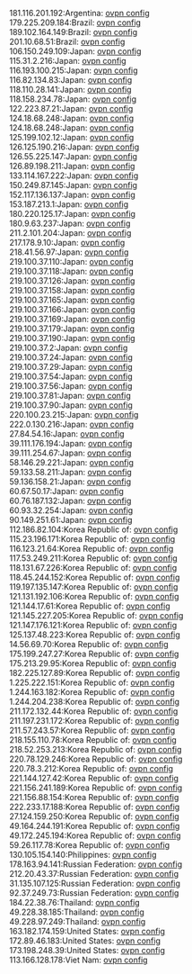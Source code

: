 181.116.201.192:Argentina: [ovpn config](vpn/181_116_201_192.ovpn)  
179.225.209.184:Brazil: [ovpn config](vpn/179_225_209_184.ovpn)  
189.102.164.149:Brazil: [ovpn config](vpn/189_102_164_149.ovpn)  
201.10.68.51:Brazil: [ovpn config](vpn/201_10_68_51.ovpn)  
106.150.249.109:Japan: [ovpn config](vpn/106_150_249_109.ovpn)  
115.31.2.216:Japan: [ovpn config](vpn/115_31_2_216.ovpn)  
116.193.100.215:Japan: [ovpn config](vpn/116_193_100_215.ovpn)  
116.82.134.83:Japan: [ovpn config](vpn/116_82_134_83.ovpn)  
118.110.28.141:Japan: [ovpn config](vpn/118_110_28_141.ovpn)  
118.158.234.78:Japan: [ovpn config](vpn/118_158_234_78.ovpn)  
122.223.87.21:Japan: [ovpn config](vpn/122_223_87_21.ovpn)  
124.18.68.248:Japan: [ovpn config](vpn/124_18_68_248.ovpn)  
124.18.68.248:Japan: [ovpn config](vpn/124_18_68_248.ovpn)  
125.199.102.12:Japan: [ovpn config](vpn/125_199_102_12.ovpn)  
126.125.190.216:Japan: [ovpn config](vpn/126_125_190_216.ovpn)  
126.55.225.147:Japan: [ovpn config](vpn/126_55_225_147.ovpn)  
126.89.198.211:Japan: [ovpn config](vpn/126_89_198_211.ovpn)  
133.114.167.222:Japan: [ovpn config](vpn/133_114_167_222.ovpn)  
150.249.87.145:Japan: [ovpn config](vpn/150_249_87_145.ovpn)  
152.117.136.137:Japan: [ovpn config](vpn/152_117_136_137.ovpn)  
153.187.213.1:Japan: [ovpn config](vpn/153_187_213_1.ovpn)  
180.220.125.17:Japan: [ovpn config](vpn/180_220_125_17.ovpn)  
180.9.63.237:Japan: [ovpn config](vpn/180_9_63_237.ovpn)  
211.2.101.204:Japan: [ovpn config](vpn/211_2_101_204.ovpn)  
217.178.9.10:Japan: [ovpn config](vpn/217_178_9_10.ovpn)  
218.41.56.97:Japan: [ovpn config](vpn/218_41_56_97.ovpn)  
219.100.37.110:Japan: [ovpn config](vpn/219_100_37_110.ovpn)  
219.100.37.118:Japan: [ovpn config](vpn/219_100_37_118.ovpn)  
219.100.37.126:Japan: [ovpn config](vpn/219_100_37_126.ovpn)  
219.100.37.158:Japan: [ovpn config](vpn/219_100_37_158.ovpn)  
219.100.37.165:Japan: [ovpn config](vpn/219_100_37_165.ovpn)  
219.100.37.166:Japan: [ovpn config](vpn/219_100_37_166.ovpn)  
219.100.37.169:Japan: [ovpn config](vpn/219_100_37_169.ovpn)  
219.100.37.179:Japan: [ovpn config](vpn/219_100_37_179.ovpn)  
219.100.37.190:Japan: [ovpn config](vpn/219_100_37_190.ovpn)  
219.100.37.2:Japan: [ovpn config](vpn/219_100_37_2.ovpn)  
219.100.37.24:Japan: [ovpn config](vpn/219_100_37_24.ovpn)  
219.100.37.29:Japan: [ovpn config](vpn/219_100_37_29.ovpn)  
219.100.37.54:Japan: [ovpn config](vpn/219_100_37_54.ovpn)  
219.100.37.56:Japan: [ovpn config](vpn/219_100_37_56.ovpn)  
219.100.37.81:Japan: [ovpn config](vpn/219_100_37_81.ovpn)  
219.100.37.90:Japan: [ovpn config](vpn/219_100_37_90.ovpn)  
220.100.23.215:Japan: [ovpn config](vpn/220_100_23_215.ovpn)  
222.0.130.216:Japan: [ovpn config](vpn/222_0_130_216.ovpn)  
27.84.54.16:Japan: [ovpn config](vpn/27_84_54_16.ovpn)  
39.111.176.194:Japan: [ovpn config](vpn/39_111_176_194.ovpn)  
39.111.254.67:Japan: [ovpn config](vpn/39_111_254_67.ovpn)  
58.146.29.221:Japan: [ovpn config](vpn/58_146_29_221.ovpn)  
59.133.58.211:Japan: [ovpn config](vpn/59_133_58_211.ovpn)  
59.136.158.21:Japan: [ovpn config](vpn/59_136_158_21.ovpn)  
60.67.50.17:Japan: [ovpn config](vpn/60_67_50_17.ovpn)  
60.76.187.132:Japan: [ovpn config](vpn/60_76_187_132.ovpn)  
60.93.32.254:Japan: [ovpn config](vpn/60_93_32_254.ovpn)  
90.149.251.61:Japan: [ovpn config](vpn/90_149_251_61.ovpn)  
112.186.82.104:Korea Republic of: [ovpn config](vpn/112_186_82_104.ovpn)  
115.23.196.171:Korea Republic of: [ovpn config](vpn/115_23_196_171.ovpn)  
116.123.21.64:Korea Republic of: [ovpn config](vpn/116_123_21_64.ovpn)  
117.53.249.211:Korea Republic of: [ovpn config](vpn/117_53_249_211.ovpn)  
118.131.67.226:Korea Republic of: [ovpn config](vpn/118_131_67_226.ovpn)  
118.45.244.152:Korea Republic of: [ovpn config](vpn/118_45_244_152.ovpn)  
119.197.135.147:Korea Republic of: [ovpn config](vpn/119_197_135_147.ovpn)  
121.131.192.106:Korea Republic of: [ovpn config](vpn/121_131_192_106.ovpn)  
121.144.17.61:Korea Republic of: [ovpn config](vpn/121_144_17_61.ovpn)  
121.145.227.205:Korea Republic of: [ovpn config](vpn/121_145_227_205.ovpn)  
121.147.176.121:Korea Republic of: [ovpn config](vpn/121_147_176_121.ovpn)  
125.137.48.223:Korea Republic of: [ovpn config](vpn/125_137_48_223.ovpn)  
14.56.69.70:Korea Republic of: [ovpn config](vpn/14_56_69_70.ovpn)  
175.199.247.27:Korea Republic of: [ovpn config](vpn/175_199_247_27.ovpn)  
175.213.29.95:Korea Republic of: [ovpn config](vpn/175_213_29_95.ovpn)  
182.225.127.89:Korea Republic of: [ovpn config](vpn/182_225_127_89.ovpn)  
1.225.222.151:Korea Republic of: [ovpn config](vpn/1_225_222_151.ovpn)  
1.244.163.182:Korea Republic of: [ovpn config](vpn/1_244_163_182.ovpn)  
1.244.204.238:Korea Republic of: [ovpn config](vpn/1_244_204_238.ovpn)  
211.172.132.44:Korea Republic of: [ovpn config](vpn/211_172_132_44.ovpn)  
211.197.231.172:Korea Republic of: [ovpn config](vpn/211_197_231_172.ovpn)  
211.57.243.57:Korea Republic of: [ovpn config](vpn/211_57_243_57.ovpn)  
218.155.110.78:Korea Republic of: [ovpn config](vpn/218_155_110_78.ovpn)  
218.52.253.213:Korea Republic of: [ovpn config](vpn/218_52_253_213.ovpn)  
220.78.129.246:Korea Republic of: [ovpn config](vpn/220_78_129_246.ovpn)  
220.78.3.212:Korea Republic of: [ovpn config](vpn/220_78_3_212.ovpn)  
221.144.127.42:Korea Republic of: [ovpn config](vpn/221_144_127_42.ovpn)  
221.156.241.189:Korea Republic of: [ovpn config](vpn/221_156_241_189.ovpn)  
221.156.88.154:Korea Republic of: [ovpn config](vpn/221_156_88_154.ovpn)  
222.233.17.188:Korea Republic of: [ovpn config](vpn/222_233_17_188.ovpn)  
27.124.159.250:Korea Republic of: [ovpn config](vpn/27_124_159_250.ovpn)  
49.164.244.191:Korea Republic of: [ovpn config](vpn/49_164_244_191.ovpn)  
49.172.245.194:Korea Republic of: [ovpn config](vpn/49_172_245_194.ovpn)  
59.26.117.78:Korea Republic of: [ovpn config](vpn/59_26_117_78.ovpn)  
130.105.154.140:Philippines: [ovpn config](vpn/130_105_154_140.ovpn)  
178.163.94.141:Russian Federation: [ovpn config](vpn/178_163_94_141.ovpn)  
212.20.43.37:Russian Federation: [ovpn config](vpn/212_20_43_37.ovpn)  
31.135.107.125:Russian Federation: [ovpn config](vpn/31_135_107_125.ovpn)  
92.37.249.73:Russian Federation: [ovpn config](vpn/92_37_249_73.ovpn)  
184.22.38.76:Thailand: [ovpn config](vpn/184_22_38_76.ovpn)  
49.228.38.185:Thailand: [ovpn config](vpn/49_228_38_185.ovpn)  
49.228.97.249:Thailand: [ovpn config](vpn/49_228_97_249.ovpn)  
163.182.174.159:United States: [ovpn config](vpn/163_182_174_159.ovpn)  
172.89.46.183:United States: [ovpn config](vpn/172_89_46_183.ovpn)  
173.198.248.39:United States: [ovpn config](vpn/173_198_248_39.ovpn)  
113.166.128.178:Viet Nam: [ovpn config](vpn/113_166_128_178.ovpn)  

